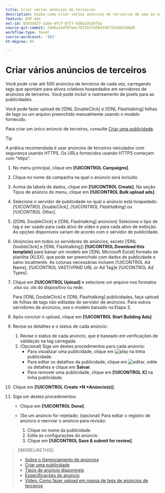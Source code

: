 ```yaml
---
title: Criar vários anúncios de terceiros
description: Saiba como criar vários anúncios de terceiros de uma só vez.
feature: DSP Ads
exl-id: 83d35d27-1ab6-4fcf-877f-650a2dc6975a
source-git-commit: 19d6a2edf07eecf874537dd9d356737ed9156bd9
workflow-type: tm+mt
source-wordcount: '363'
ht-degree: 0%

---
```


# Criar vários anúncios de terceiros

Você pode criar até 500 anúncios de terceiros de cada vez, carregando tags que apontam para ativos criativos hospedados em servidores de anúncios de terceiros. Você pode incluir o rastreamento de pixels para as publicidades.<!-- The bulksheet template for other ad servers says you can include 200. Which is it: 200 or 500? -->

Você pode fazer upload de [!DNL DoubleClick] e [!DNL Flashtalking] folhas de tags ou um arquivo preenchido manualmente usando o modelo fornecido.

Para criar um único anúncio de terceiros, consulte [Criar uma publicidade](ad-create.md).

>[!TIP]
>
> A prática recomendada é usar anúncios de terceiros veiculados com segurança usando HTTPS. Os URLs fornecidos usando HTTPS começam com &quot;https&quot;.

1. No menu principal, clique em **[!UICONTROL Campaigns]**.

1. Clique no nome da campanha na qual o anúncio será incluído.

1. Acima da tabela de dados, clique em **[!UICONTROL Create]**. Na seção Tipos de anúncio do menu, clique em **[!UICONTROL Bulk upload ads]**.

1. Selecione o servidor de publicidade no qual o anúncio está hospedado: *[!UICONTROL DoubleClick]*, *[!UICONTROL Flashtalking]* ou *[!UICONTROL Other]*.

1. ([!DNL DoubleClick] e [!DNL Flashtalking] anúncios) Selecione o tipo de tag a ser usado para cada ativo de vídeo e para cada ativo de exibição. As opções disponíveis variam de acordo com o servidor de publicidade.

1. (Anúncios em todos os servidores de anúncios, exceto [!DNL DoubleClick] e [!DNL Flashtalking]) **[!UICONTROL Download this template]** para baixar um modelo em [!DNL Microsoft Excel] formato de planilha (XLSX), que pode ser preenchido com dados de publicidade e salvo localmente. As colunas necessárias incluem [!UICONTROL Ad Name], [!UICONTROL VAST/VPAID URL or Ad Tag]e [!UICONTROL Ad Types].

1. Clique em **[!UICONTROL Upload]** e selecione um arquivo nos formatos .xlsx ou .xls do dispositivo ou rede.

   Para [!DNL DoubleClick] e [!DNL Flashtalking] publicidades, faça upload de folhas de tags não editadas do servidor de anúncios. Para outros servidores de anúncios, use o modelo baixado na Etapa 3.

1. Após concluir o upload, clique em **[!UICONTROL Start Building Ads]**.

1. Revise os detalhes e o status de cada anúncio:

   1. Revise o status de cada anúncio, que é baseado em verificações de validação na tag carregada.
   1. (Opcional) Siga um destes procedimentos para cada anúncio:
      * Para visualizar uma publicidade, clique em ![play](/help/dsp/assets/play.png) na linha publicidade.
      * Para editar os detalhes da publicidade, clique em ![editar](/help/dsp/assets/edit.png), edite os detalhes e clique em **Salvar**.
      * Para remover uma publicidade, clique em **[!UICONTROL X]** na linha publicidade.

1. Clique em **[!UICONTROL Create *N *Anúncio(s)]**.

1. Siga um destes procedimentos:

   * Clique em **[!UICONTROL Done]**.

   * (Se um anúncio for rejeitado; (opcional) Para editar o registro de anúncio e reenviar o anúncio para revisão:
      1. Clique no nome da publicidade.
      1. Edite as configurações do anúncio.
      1. Clique em **[!UICONTROL Save & submit for review]**.

>[!MORELIKETHIS]
>
>* [Sobre o Gerenciamento de anúncios](ad-about.md)
>* [Criar uma publicidade](ad-create.md)
>* [Tipos de anúncio disponíveis](ad-types.md)
>* [Especificações do anúncio](/help/dsp/assets/ad-specs.pdf)
>* [Vídeo: Como fazer upload em massa de tags de anúncios de terceiros](https://experienceleague.adobe.com/docs/advertising-cloud-learn/tutorials/dsp/bulk-upload-third-party-ad-tags.html)

